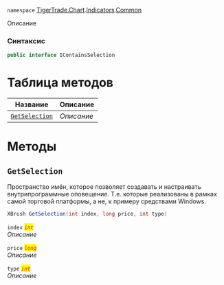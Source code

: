 
`namespace` [TigerTrade.Chart](../../../TigerTrade.Chart.md).[Indicators](../../../TigerTrade.Chart/Indicators.md).[Common](../../../TigerTrade.Chart/Indicators/Common.md)


Описание

### Синтаксис
```csharp
public interface IContainsSelection
```


# Таблица методов
| Название | Описание |
| --- | --- |
| [`GetSelection`](./IContainsSelection.cs/Методы/GetSelection.md) | *Описание* |





# Методы

## `GetSelection`
Пространство имён, которое позволяет создавать и настраивать внутрипрограммные оповещение. Т.е. которые реализованы в рамках самой торговой платформы, а не, к примеру средствами Windows.

```csharp
XBrush GetSelection(int index, long price, int type)
```

`index` <mark style="color:red;">*`int`*</mark>  
 *Описание*  

`price` <mark style="color:red;">*`long`*</mark>  
 *Описание*  

`type` <mark style="color:red;">*`int`*</mark>  
 *Описание*  



